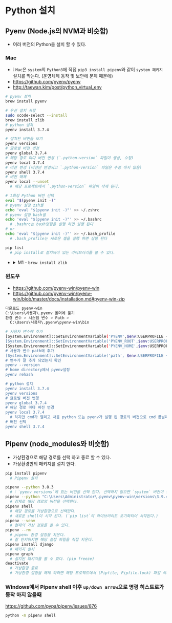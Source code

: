 # Python 설치

## Pyenv (Node.js의 NVM과 비슷함)
* 여러 버전의 Python을 설치 할 수 있다.

### Mac
* ❕ `Mac`은 `system`의 `Python3`에 직접 `pip3 install pipenv`와 같이 `system 패키지` 설치를 막는다. (운영체제 동작 및 보안에 문제 때문에)
* https://github.com/pyenv/pyenv
* http://taewan.kim/post/python_virtual_env
```sh
# pyenv 설치
brew install pyenv

# 우선 설치 사항
sudo xcode-select --install
brew install zlib
# python 설치
pyenv install 3.7.4

# 설치된 버전들 보기
pyenv versions
# 글로벌 버전 변경
pyenv global 3.7.4
# 해당 경로 마다 버전 변경 (`.python-version` 파일이 생성, 수정)
pyenv local 3.7.4
# 버전 변경 (버전만 변경되고 `.python-version` 파일은 수정 하지 않음)
pyenv shell 3.7.4
# 버전 해제
pyenv local --unset
  # 해당 프로젝트에서 `.python-version` 파일이 삭제 된다.

# 1회성 Python 버전 선택
eval "$(pyenv init -)"
# pyenv 설정 zsh셸
echo 'eval "$(pyenv init -)"' >> ~/.zshrc
# pyenv 설정 bash셸
echo 'eval "$(pyenv init -)"' >> ~/.bashrc
  # .bashrc는 bash명령을 실행 하면 실행 된다
# or
echo 'eval "$(pyenv init -)"' >> ~/.bash_profile
  # .bash_profile는 새로운 셸을 실행 하면 실행 된다

pip list
  # pip install로 설치되어 있는 라이브러리를 볼 수 있다.
```
* <details><summary>M1 - <code>brew install zlib</code></summary>

  ```sh
  vi ~/.zshrc

  # Python zlib
  export LDFLAGS="-L/opt/homebrew/opt/zlib/lib -L/opt/homebrew/opt/bzip2/lib -L/opt/homebrew/opt/ncurses/lib"
  export CPPFLAGS="-I/opt/homebrew/opt/zlib/include -I/opt/homebrew/opt/bzip2/include -I/opt/homebrew/opt/ncurses/include"
  export PKG_CONFIG_PATH="/opt/homebrew/opt/zlib/lib/pkgconfig:/opt/homebrew/opt/bzip2/lib/pkgconfig:/opt/homebrew/opt/ncurses/lib/pkgconfig"

  source ~/.zshrc
  brew install zlib
  ```
</details>

<!--
#### Mac Big Sur
* https://github.com/pyenv/pyenv/issues/1643
```sh
pyenv install --patch 3.7.4 < <(curl -sSL https://github.com/python/cpython/commit/8ea6353.patch)
```
-->

### 윈도우
* https://github.com/pyenv-win/pyenv-win
* https://github.com/pyenv-win/pyenv-win/blob/master/docs/installation.md#pyenv-win-zip
```sh
다운로드 pyenv-win
C:\Users\사용자\.pyenv 폴더에 풀기
환경 변수 > 시스템 변수 > Path > 
  C:\Users\사용자\.pyenv\pyenv-win\bin

# 사용자 변수에 추가
[System.Environment]::SetEnvironmentVariable('PYENV',$env:USERPROFILE + "\.pyenv\pyenv-win\","User")
[System.Environment]::SetEnvironmentVariable('PYENV_ROOT',$env:USERPROFILE + "\.pyenv\pyenv-win\","User")
[System.Environment]::SetEnvironmentVariable('PYENV_HOME',$env:USERPROFILE + "\.pyenv\pyenv-win\","User")
# 사용자 변수 path에 추가
[System.Environment]::SetEnvironmentVariable('path', $env:USERPROFILE + "\.pyenv\pyenv-win\bin;" + $env:USERPROFILE + "\.pyenv\pyenv-win\shims;" + [System.Environment]::GetEnvironmentVariable('path', "User"),"User")
# 변수가 잘 추가 되었는지 확인
pyenv --version
# home directory에서 pyenv설정
pyenv rehash

# python 설치
pyenv install 3.7.4
pyenv versions
# 글로벌 버전 변경
pyenv global 3.7.4
# 해당 경로 마다 버전 변경
pyenv local 3.7.4
  # 하지만 cmd가 열리고 처음 python 또는 pyenv가 실행 된 경로의 버전으로 cmd 끝날때 까지 적용 된다
# 버전 선택
pyenv shell 3.7.4
```

## Pipenv (node_modules와 비슷함)
* 가상환경으로 해당 경로를 선택 하고 종료 할 수 있다.
* 가상환경만의 패키지를 설치 한다.
```sh
pip install pipenv
  # Pipenv 설치
```
```sh
pipenv --python 3.8.3
  # ❕ `pyenv versions`에 있는 버전을 선택 한다. 선택하지 않으면 `system` 버전이 선택될 수 있다.
pipenv --python "C:\Users\Administrator\.pyenv\pyenv-win\versions\3.9.4\python.exe"
  # 강제로 해당 경로의 버전을 선택한다.
pipenv shell
  # 해당 경로를 가상환경으로 선택한다.
  # 새로운 shell이 시작 된다. (`pip list`의 라이브러리도 초기화되어 시작된다.)
pipenv --venv
  # 현재의 가상 경로를 볼 수 있다.
pipenv --rm
  # pipenv 환경 설정을 지운다.
  # 잘 안지워지면 해당 설정 파일을 직접 지운다.
pipenv install django
  # 패키지 설치
pipenv graph
  # 설치된 패키지를 볼 수 있다. (pip freeze)
deactivate
  # 가상환경 종료
  # 가상환경 설정을 해제 하려면 해당 프로젝트에서 (Pipfile, Pipfile.lock) 파일 삭제
```

### Windows에서 Pipenv shell 이후 `up/down arrow`으로 명령 히스트로가 동작 하지 않을때
https://github.com/pypa/pipenv/issues/876
```sh
python -m pipenv shell
```

